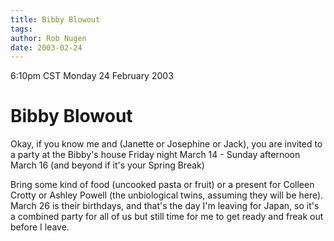 ```yaml
---
title: Bibby Blowout
tags: 
author: Rob Nugen
date: 2003-02-24
---
```


<p class=date>6:10pm CST Monday 24 February 2003</p>

<h1>Bibby Blowout</h1>

<p>Okay, if you know me and (Janette or Josephine or Jack), you are
invited to a party at the Bibby's house Friday night March 14 - Sunday
afternoon March 16 (and beyond if it's your Spring Break)</p>

<p>Bring some kind of food (uncooked pasta or fruit) or a present for
Colleen Crotty or Ashley Powell (the unbiological twins, assuming they
will be here).  March 26 is their birthdays, and that's the day I'm
leaving for Japan, so it's a combined party for all of us but still
time for me to get ready and freak out before I leave.</p>


